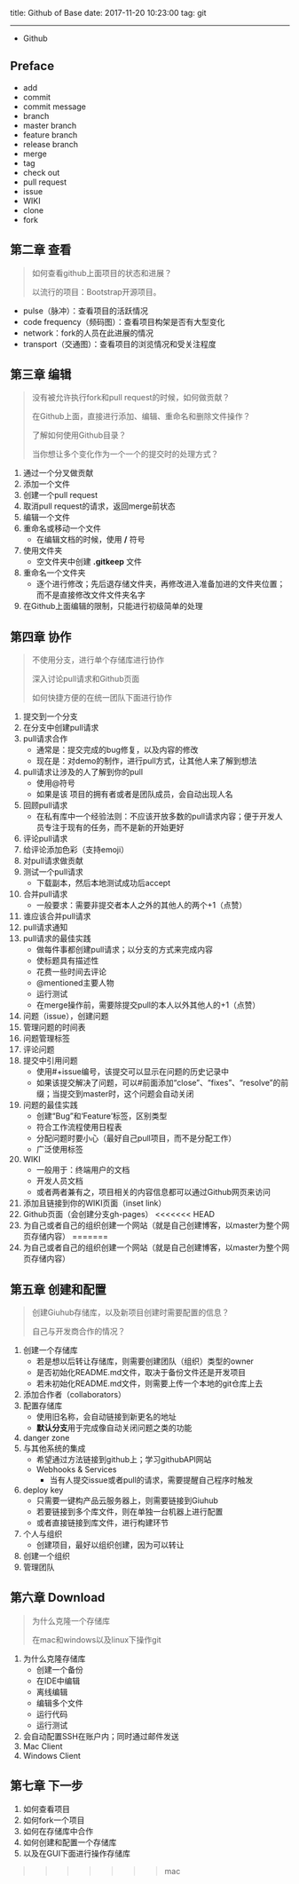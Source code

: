 title: Github of Base
date: 2017-11-20 10:23:00
tag: git

---

* Github

<!--more-->

## Preface ##

* add
* commit
* commit message
* branch
* master branch
* feature branch
* release branch
* merge
* tag
* check out
* pull request
* issue
* WIKI
* clone
* fork

## 第二章 查看 ##

> 如何查看github上面项目的状态和进展？
> 
> 以流行的项目：Bootstrap开源项目。

* pulse（脉冲）：查看项目的活跃情况
* code frequency（频码图）：查看项目构架是否有大型变化
* network：fork的人员在此进展的情况
* transport（交通图）：查看项目的浏览情况和受关注程度

## 第三章 编辑 ##

> 没有被允许执行fork和pull request的时候，如何做贡献？
> 
> 在Github上面，直接进行添加、编辑、重命名和删除文件操作？
> 
> 了解如何使用Github目录？
> 
> 当你想让多个变化作为一个一个的提交时的处理方式？

1. 通过一个分叉做贡献
2. 添加一个文件
3. 创建一个pull request
4.  取消pull request的请求，返回merge前状态
5. 编辑一个文件
6. 重命名或移动一个文件
	* 在编辑文档的时候，使用 **/** 符号
7. 使用文件夹
	* 空文件夹中创建 **.gitkeep** 文件
8. 重命名一个文件夹
	* 逐个进行修改；先后退存储文件夹，再修改进入准备加进的文件夹位置；而不是直接修改文件文件夹名字
9. 在Github上面编辑的限制，只能进行初级简单的处理

## 第四章 协作 ##

> 不使用分支，进行单个存储库进行协作
> 
> 深入讨论pull请求和Github页面
> 
> 如何快捷方便的在统一团队下面进行协作

1. 提交到一个分支
2. 在分支中创建pull请求
3. pull请求合作
	* 通常是：提交完成的bug修复，以及内容的修改
	* 现在是：对demo的制作，进行pull方式，让其他人来了解到想法
4. pull请求让涉及的人了解到你的pull
	* 使用@符号
	* 如果是该 项目的拥有者或者是团队成员，会自动出现人名
5. 回顾pull请求
	* 在私有库中一个经验法则：不应该开放多数的pull请求内容；便于开发人员专注于现有的任务，而不是新的开始更好
6. 评论pull请求
7. 给评论添加色彩（支持emoji）
8. 对pull请求做贡献
9. 测试一个pull请求
	* 下载副本，然后本地测试成功后accept
10. 合并pull请求
	* 一般要求：需要非提交者本人之外的其他人的两个+1（点赞）
11. 谁应该合并pull请求
12. pull请求通知
13. pull请求的最佳实践
	* 做每件事都创建pull请求；以分支的方式来完成内容
	* 使标题具有描述性
	* 花费一些时间去评论
	* @mentioned主要人物
	* 运行测试
	* 在merge操作前，需要除提交pull的本人以外其他人的+1（点赞）
14. 问题（issue），创建问题
15. 管理问题的时间表
16. 问题管理标签
17. 评论问题
18. 提交中引用问题
	* 使用#+issue编号，该提交可以显示在问题的历史记录中
	* 如果该提交解决了问题，可以#前面添加“close”、“fixes”、“resolve”的前缀；当提交到master时，这个问题会自动关闭
19. 问题的最佳实践
	* 创建“Bug”和‘Feature’标签，区别类型
	* 符合工作流程使用日程表
	* 分配问题时要小心（最好自己pull项目，而不是分配工作）
	* 广泛使用标签
20. WIKI
	* 一般用于：终端用户的文档
	* 开发人员文档
	* 或者两者兼有之，项目相关的内容信息都可以通过Github网页来访问
21. 添加且链接到你的WIKI页面（inset link）
22. Github页面（会创建分支gh-pages）
<<<<<<< HEAD
23. 为自己或者自己的组织创建一个网站（就是自己创建博客，以master为整个网页存储内容）
=======
23. 为自己或者自己的组织创建一个网站（就是自己创建博客，以master为整个网页存储内容）

## 第五章 创建和配置 ##

> 创建Giuhub存储库，以及新项目创建时需要配置的信息？
> 
> 自己与开发商合作的情况？

1. 创建一个存储库
	* 若是想以后转让存储库，则需要创建团队（组织）类型的owner
	* 是否初始化README.md文件，取决于备份文件还是开发项目
	* 若未初始化README.md文件，则需要上传一个本地的git仓库上去
2. 添加合作者（collaborators）
3. 配置存储库
	* 使用旧名称，会自动链接到新更名的地址
	* **默认分支**用于完成像自动关闭问题之类的功能
4. danger zone
5. 与其他系统的集成
	* 希望通过方法链接到github上；学习githubAPI网站
	* Webhooks & Services
		* 当有人提交issue或者pull的请求，需要提醒自己程序时触发
6. deploy key
	* 只需要一键构产品云服务器上，则需要链接到Giuhub
	* 若要链接到多个库文件，则在单独一台机器上进行配置
	* 或者直接链接到库文件，进行构建环节
7. 个人与组织
	* 创建项目，最好以组织创建，因为可以转让
8. 创建一个组织
9. 管理团队

## 第六章 Download ##

> 为什么克隆一个存储库
> 
> 在mac和windows以及linux下操作git

1. 为什么克隆存储库
	* 创建一个备份
	* 在IDE中编辑
	* 离线编辑
	* 编辑多个文件
	* 运行代码
	* 运行测试
2. 会自动配置SSH在账户内；同时通过邮件发送
3. Mac Client
4. Windows Client

## 第七章 下一步 ##

1. 如何查看项目
2. 如何fork一个项目
3. 如何在存储库中合作
4. 如何创建和配置一个存储库
5. 以及在GUI下面进行操作存储库
>>>>>>> mac
